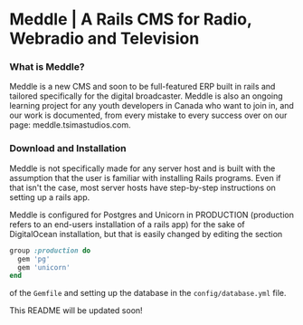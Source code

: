 # Meddle | A Rails CMS for Radio, Webradio and Television

### What is Meddle?

Meddle is a new CMS and soon to be full-featured ERP built in rails and tailored specifically for the digital broadcaster.
Meddle is also an ongoing learning project for any youth developers in Canada who want to join in, and our work is documented, from every mistake to every success over on our page: meddle.tsimastudios.com.

### Download and Installation

Meddle is not specifically made for any server host and is built with the assumption that the user is familiar with installing Rails programs. Even if that isn't the case, most server hosts have step-by-step instructions on setting up a rails app.

Meddle is configured for Postgres and Unicorn in PRODUCTION (production refers to an end-users installation of a rails app) for the sake of DigitalOcean installation, but that is easily changed by editing the section

```ruby
group :production do
  gem 'pg'
  gem 'unicorn'
end
```
of the `Gemfile` and setting up the database in the `config/database.yml` file.

This README will be updated soon!
